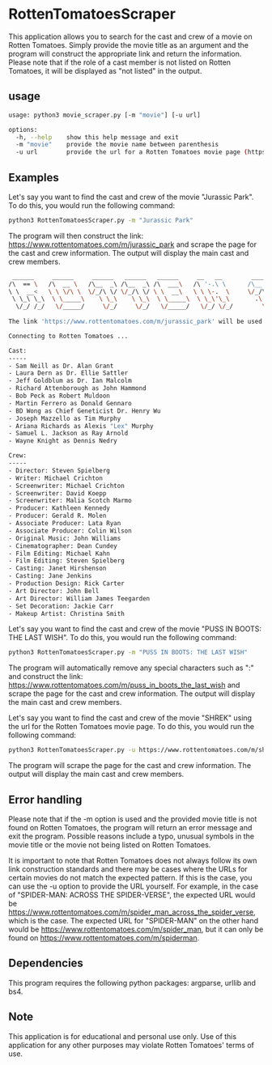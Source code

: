# RottenTomatoesScraper
This application allows you to search for the cast and crew of a movie on Rotten Tomatoes. Simply provide the movie title as an argument and the program will construct the appropriate link and return the information. Please note that if the role of a cast member is not listed on Rotten Tomatoes, it will be displayed as "not listed" in the output.

## usage
```bash
usage: python3 movie_scraper.py [-m "movie"] [-u url]

options: 
  -h, --help    show this help message and exit
  -m "movie"    provide the movie name between parenthesis
  -u url        provide the url for a Rotten Tomatoes movie page (https://www.rottentomatoes.com/m/)
```

## Examples
Let's say you want to find the cast and crew of the movie "Jurassic Park". To do this, you would run the following command:

```bash
python3 RottenTomatoesScraper.py -m "Jurassic Park"
```

The program will then construct the link: https://www.rottentomatoes.com/m/jurassic_park and scrape the page for the cast and crew information. The output will display the main cast and crew members.

```bash
 ______     ______     ______   ______   ______     __   __        ______   ______     __    __     ______     ______   ______     ______     ______    
/\  == \   /\  __ \   /\__  _\ /\__  _\ /\  ___\   /\ '-.\ \      /\__  _\ /\  __ \   /\ '-./  \   /\  __ \   /\__  _\ /\  __ \   /\  ___\   /\  ___\   
\ \  __<   \ \ \/\ \  \/_/\ \/ \/_/\ \/ \ \  __\   \ \ \-.  \     \/_/\ \/ \ \ \/\ \  \ \ \-./\ \  \ \  __ \  \/_/\ \/ \ \ \/\ \  \ \  __\   \ \___  \  
 \ \_\ \_\  \ \_____\    \ \_\    \ \_\  \ \_____\  \ \_\'\_\       .\ \_\  \ \_____\  \ \_\ \ \_\  \ \_\ \_\    \ \_\  \ \_____\  \ \_____\  \/\_____\ 
  \/_/ /_/   \/_____/     \/_/     \/_/   \/_____/   \/_/ \/_/        \/_/   \/_____/   \/_/  \/_/   \/_/\/_/     \/_/   \/_____/   \/_____/   \/_____/ 
 
The link 'https://www.rottentomatoes.com/m/jurassic_park' will be used to search for the data.

Connecting to Rotten Tomatoes ...

Cast:
-----
- Sam Neill as Dr. Alan Grant
- Laura Dern as Dr. Ellie Sattler
- Jeff Goldblum as Dr. Ian Malcolm
- Richard Attenborough as John Hammond
- Bob Peck as Robert Muldoon
- Martin Ferrero as Donald Gennaro
- BD Wong as Chief Geneticist Dr. Henry Wu
- Joseph Mazzello as Tim Murphy
- Ariana Richards as Alexis "Lex" Murphy
- Samuel L. Jackson as Ray Arnold
- Wayne Knight as Dennis Nedry

Crew:
-----
- Director: Steven Spielberg
- Writer: Michael Crichton
- Screenwriter: Michael Crichton
- Screenwriter: David Koepp
- Screenwriter: Malia Scotch Marmo
- Producer: Kathleen Kennedy
- Producer: Gerald R. Molen
- Associate Producer: Lata Ryan
- Associate Producer: Colin Wilson
- Original Music: John Williams
- Cinematographer: Dean Cundey
- Film Editing: Michael Kahn
- Film Editing: Steven Spielberg
- Casting: Janet Hirshenson
- Casting: Jane Jenkins
- Production Design: Rick Carter
- Art Director: John Bell
- Art Director: William James Teegarden
- Set Decoration: Jackie Carr
- Makeup Artist: Christina Smith
```

Let's say you want to find the cast and crew of the movie "PUSS IN BOOTS: THE LAST WISH". To do this, you would run the following command:

```bash
python3 RottenTomatoesScraper.py -m "PUSS IN BOOTS: THE LAST WISH"
```

The program will automatically remove any special characters such as ":" and construct the link: https://www.rottentomatoes.com/m/puss_in_boots_the_last_wish and scrape the page for the cast and crew information. The output will display the main cast and crew members.

Let's say you want to find the cast and crew of the movie "SHREK" using the url for the Rotten Tomatoes movie page. To do this, you would run the following command:

```bash
python3 RottenTomatoesScraper.py -u https://www.rottentomatoes.com/m/shrek
```

The program will scrape the page for the cast and crew information. The output will display the main cast and crew members.

## Error handling
Please note that if the -m option is used and the provided movie title is not found on Rotten Tomatoes, the program will return an error message and exit the program. Possible reasons include a typo, unusual symbols in the movie title or the movie not being listed on Rotten Tomatoes. 

It is important to note that Rotten Tomatoes does not always follow its own link construction standards and there may be cases where the URLs for certain movies do not match the expected pattern. If this is the case, you can use the -u option to provide the URL yourself. For example, in the case of "SPIDER-MAN: ACROSS THE SPIDER-VERSE", the expected URL would be https://www.rottentomatoes.com/m/spider_man_across_the_spider_verse, which is the case. The expected URL for "SPIDER-MAN" on the other hand would be https://www.rottentomatoes.com/m/spider_man, but it can only be found on https://www.rottentomatoes.com/m/spiderman. 

## Dependencies
This program requires the following python packages: argparse, urllib and bs4.

## Note
This application is for educational and personal use only. Use of this application for any other purposes may violate Rotten Tomatoes' terms of use.
